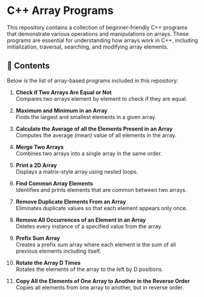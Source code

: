# C++ Array Programs

This repository contains a collection of beginner-friendly C++ programs that demonstrate various operations and manipulations on arrays. These programs are essential for understanding how arrays work in C++, including initialization, traversal, searching, and modifying array elements.

## 📁 Contents

Below is the list of array-based programs included in this repository:

1. **Check if Two Arrays Are Equal or Not**  
   Compares two arrays element by element to check if they are equal.

2. **Maximum and Minimum in an Array**  
   Finds the largest and smallest elements in a given array.

3. **Calculate the Average of all the Elements Present in an Array**  
   Computes the average (mean) value of all elements in the array.

4. **Merge Two Arrays**  
   Combines two arrays into a single array in the same order.

5. **Print a 2D Array**  
   Displays a matrix-style array using nested loops.

6. **Find Common Array Elements**  
   Identifies and prints elements that are common between two arrays.

7. **Remove Duplicate Elements From an Array**  
   Eliminates duplicate values so that each element appears only once.

8. **Remove All Occurrences of an Element in an Array**  
   Deletes every instance of a specified value from the array.

9. **Prefix Sum Array**  
   Creates a prefix sum array where each element is the sum of all previous elements including itself.

10. **Rotate the Array D Times**  
    Rotates the elements of the array to the left by D positions.

11. **Copy All the Elements of One Array to Another in the Reverse Order**  
    Copies all elements from one array to another, but in reverse order.

